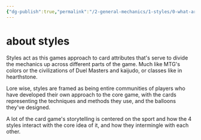 ```yaml
---
{"dg-publish":true,"permalink":"/2-general-mechanics/1-styles/0-what-are-styles/"}
---
```


# about styles

Styles act as this games approach to card attributes that's serve to divide the mechanics up across different parts of the game. Much like MTG's colors or the civilizations of Duel Masters and kaijudo, or classes like in hearthstone.

Lore wise, styles are framed as being entire communities of players who have developed their own approach to the core game, with the cards representing the techniques and methods they use, and the balloons they've designed.

A lot of the card game's storytelling is centered on the sport and how the 4 styles interact with the core idea of it, and how they intermingle with each other.

